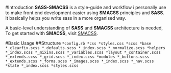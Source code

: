 #Introduction
**SASS-SMACSS** is a style-guide and workflow i personally use to make front end development easier using **SMACSS** principles and **SASS**. It basically helps you write sass in a more organised way.

A basic-level understanding of **SASS** and **SMACSS** architecture is needed, To get started with **SMACSS**, visit [SMACSS](http://www.smacss.com).

#Basic Usage
##Structure
`
*config.rb
*css
  *styles.css
*scss
  *base
    *_clearfix.scss
    *_defaults.scss
    *_index.scss
    *_normalize.scss
  *helpers
    *_index.scss
    *_mixins.scss
    *_variables.scss
  *layout
    *_container.scss
    *_extends.scss
    *_grid.scss
    *_index.scss
  *modules
    *_buttons.scss
    *_extends.scss
    *_forms.scss
    *_images.scss
    *_index.scss
    *_nav.scss
  *state
    *_index.scss
  *styles.scss
`
